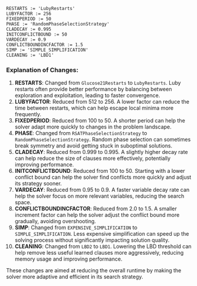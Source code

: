 ```plaintext
RESTARTS := 'LubyRestarts'
LUBYFACTOR := 256
FIXEDPERIOD := 50
PHASE := 'RandomPhaseSelectionStrategy'
CLADECAY := 0.995
INITCONFLICTBOUND := 50
VARDECAY := 0.9
CONFLICTBOUNDINCFACTOR := 1.5
SIMP := 'SIMPLE_SIMPLIFICATION'
CLEANING := 'LBD1'
```

### Explanation of Changes:
1. **RESTARTS**: Changed from `Glucose21Restarts` to `LubyRestarts`. Luby restarts often provide better performance by balancing between exploration and exploitation, leading to faster convergence.
2. **LUBYFACTOR**: Reduced from 512 to 256. A lower factor can reduce the time between restarts, which can help escape local minima more frequently.
3. **FIXEDPERIOD**: Reduced from 100 to 50. A shorter period can help the solver adapt more quickly to changes in the problem landscape.
4. **PHASE**: Changed from `RSATPhaseSelectionStrategy` to `RandomPhaseSelectionStrategy`. Random phase selection can sometimes break symmetry and avoid getting stuck in suboptimal solutions.
5. **CLADECAY**: Reduced from 0.999 to 0.995. A slightly higher decay rate can help reduce the size of clauses more effectively, potentially improving performance.
6. **INITCONFLICTBOUND**: Reduced from 100 to 50. Starting with a lower conflict bound can help the solver find conflicts more quickly and adjust its strategy sooner.
7. **VARDECAY**: Reduced from 0.95 to 0.9. A faster variable decay rate can help the solver focus on more relevant variables, reducing the search space.
8. **CONFLICTBOUNDINCFACTOR**: Reduced from 2.0 to 1.5. A smaller increment factor can help the solver adjust the conflict bound more gradually, avoiding overshooting.
9. **SIMP**: Changed from `EXPENSIVE_SIMPLIFICATION` to `SIMPLE_SIMPLIFICATION`. Less expensive simplification can speed up the solving process without significantly impacting solution quality.
10. **CLEANING**: Changed from `LBD2` to `LBD1`. Lowering the LBD threshold can help remove less useful learned clauses more aggressively, reducing memory usage and improving performance.

These changes are aimed at reducing the overall runtime by making the solver more adaptive and efficient in its search strategy.